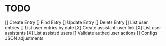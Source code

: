 # TODO

[] Create Entry
[] Find Entry
[] Update Entry
[] Delete Entry
[] List user entries
[] List user entries by date
[X] Create assistant-user link
[X] List user assistants
[X] List assisted users
[] Validate authed user actions
[] Configs JSON adjustments
